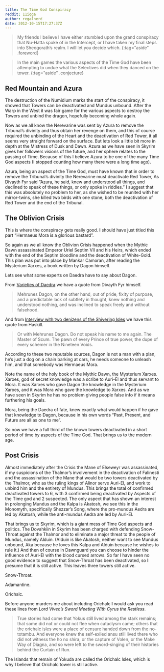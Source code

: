```yaml
---
title: The Time God Conspiracy
reddit: 11iqga
author: regalnerd
date: 2012-10-15T17:27:37Z
---
```


> My friends I believe I have either stumbled upon the grand conspiracy that
> Nu-Hatta spoke of in the Intercept, or I have taken my final steps into
> Sheogorath’s realm. I will let you decide which.
{:tag="aside" .foreword}

<!-- -->

> In the main games the various aspects of the Time God have been attempting to
> undue what the Selectives did when they danced on the tower.
{:tag="aside" .conjecture}

## Red Mountain and Azura

The destruction of the Numidium marks the start of the conspiracy, it showed
that Towers can be deactivated and Mundus unbound. After the Warp in the West it
was fair game for the various aspects to  destroy the Towers and unbind the
dragon, hopefully becoming whole again.

Now as we all know the Nerevarine was sent by Azura to remove the Tribunal’s
divinity and thus obtain her revenge on them, and this of course required the
unbinding of the Heart and the deactivation of Red Tower, it all seems very
straight forward on the surface. But lets look a little bit more in depth at the
Mistress of Dusk and Dawn. Azura as we have seen in Skyrim gives her followers
visions of the future, and her sphere relates to the passing of Time. Because of
this I believe Azura to be one of the many Time God aspects (I stopped counting
how many there were a long time ago).

Azura, being an aspect of the Time God, must have known that in order to remove
the Tribunal’s divinity the Nerevarine must deactivate Red Tower, As Divayth Fyr
said “Azura, he said, knew and understood all things, and declined to speak of
these things, or only spoke in riddles.” I suggest that this was absolutely no
problem to her, as she wished to be reunited with her mirror-twins, she killed
two birds with one stone, both the deactivation of Red Tower and the end of the
Tribunal.

## The Oblivion Crisis

This is where the conspiracy gets really good. I should have just titled this
part “Hermaeus Mora is a glorious bastard”.

So again as we all know the Oblivion Crisis happened when the Mythic Dawn
assassinated Emperor Uriel Septim VII and his Heirs, which ended with the end of
the Septim bloodline and the deactivation of White-Gold. This plan was put into
place by Mankar Camoran, after reading the Mysterium Xarxes, a book written by
Dagon himself.

Lets see what some experts on Daedra have to say about Dagon.

From [Varieties of Daedra][0] we have a quote from Divayth Fyr himself.

> Mehrunes Dagon, on the other hand, out of pride, fixity of purpose, and a
> predictable lack of subtlety in thought, knew nothing and understood nothing,
> and was inclined to speak freely and without falsehood.

And from [Interview with two denizens of the Shivering Isles][1] we have this
quote from Haskill.

> Or with Mehrunes Dagon. Do not speak his name to me again. The Master of Scum.
> The pawn of every Prince of true power, the dupe of every schemer in the
> Nineteen Voids.

According to these two reputable sources, Dagon is not a man with a plan, he’s
just a dog on a chain barking at cars, he needs someone to unleash him, and that
somebody was Hermaeus Mora.

Note the name of the holy book of the Mythic Dawn, the Mysterium Xarxes. Xarxes,
god of secret knowledge was a scribe to Auri-El and thus servant to Mora. It was
Xarxes who gave Dagon the knowledge in the Mysterium Xarxes, and it was Mora who
gave the knowledge to Xarxes. And as we have seen in Skyrim he has no problem
giving people false info if it means furthering his goals.

Mora, being the Daedra of fate, knew exactly what would happen if he gave that
knowledge to Dagon, because in his own words “Past, Present, and Future are all
as one to me”.

So now we have a full third of the known towers deactivated in a short period of
time by aspects of the Time God. That brings us to the modern age.

## Post Crisis

Almost immediately after the Crisis the Mane of Elseweyr was assassinated, if my
suspicions of the Thalmor’s involvement in the deactivation of Falinesti and the
assassination of the Mane that would be two towers deactivated by the Thalmor,
who as the ruling kings of Alinor serve Auri-El, and work to unbind him and the
entirety of Mundus. This brings the total of confirmed deactivated towers to 6,
with 3 confirmed being deactivated by Aspects of the Time god and 2 suspected.
The only aspect that has shown an interest in prolonging Mundus and the Kalpa is
Akatosh, we see this in the Monomyth, specifically Shezzar’s Song, where the
pro-mundus Aedra are led by Akatosh, while the anti-mundus Aedra are led by
Auri-El.

That brings us to Skyrim, which is a giant mess of Time God aspects and
politics. The Dovahkiin in Skyrim has been charged with defending Snow-Throat
against the Thalmor and to eliminate a major threat to the people of Mundus,
namely Alduin. (Alduin is like Akatosh, neither want to see Mundus unbound, Aka
because he loves this Kalpa and Alduin because he wishes to rule it.) And then
of course in Dawnguard you can choose to hinder the influence of Auri-El with
the blood cursed arrows. So far I have seen no good evidence to suggest that
Snow-Throat has been deactivated, so I presume that it is still active. This
leaves three towers still active.

Snow-Throat.

Adamantine.

Orichalc.

Before anyone murders me about including Orichalc I would ask you read these
lines from *Lord Vivec’s Sword Meeting With Cyrus the Restless*.

> True stories had come that Yokus still lived among the stark remains; that
> some did not or could not flee when cataclysm came; others that the orichalc
> isles were a place of censure handed down from the no-totambu. And everyone
> knew the self-exiled ansu still lived there who did not witness the ho no
> shira, or the capture of Volen, or the Make Way of Diagna, and so were left to
> the sword-singing of their histories behind the Curtain of Run.

The Islands that remain of Yokuda are called the Orichalc Isles, which is why I
believe that Orichalc tower is still active.

[0]: https://www.imperial-library.info/content/varieties-daedra
[1]: https://www.imperial-library.info/node/2234
